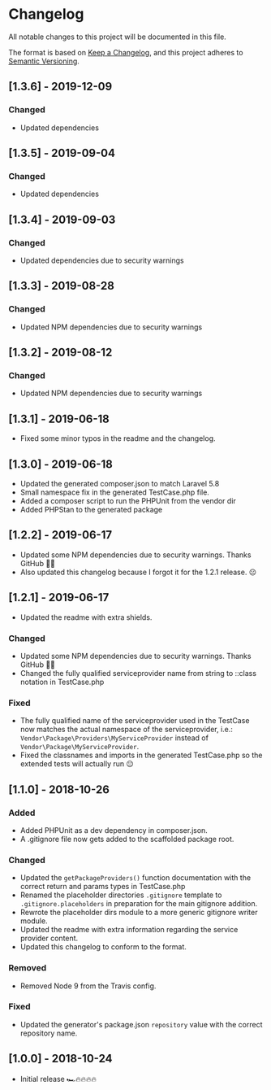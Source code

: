 # Changelog

All notable changes to this project will be documented in this file.

The format is based on [Keep a Changelog](https://keepachangelog.com/en/1.0.0/),
and this project adheres to [Semantic Versioning](https://semver.org/spec/v2.0.0.html).

## [1.3.6] - 2019-12-09

### Changed

- Updated dependencies

## [1.3.5] - 2019-09-04

### Changed

- Updated dependencies

## [1.3.4] - 2019-09-03

### Changed

- Updated dependencies due to security warnings
  
## [1.3.3] - 2019-08-28

### Changed

- Updated NPM dependencies due to security warnings

## [1.3.2] - 2019-08-12

### Changed

- Updated NPM dependencies due to security warnings

## [1.3.1] - 2019-06-18

- Fixed some minor typos in the readme and the changelog.

## [1.3.0] - 2019-06-18

- Updated the generated composer.json to match Laravel 5.8
- Small namespace fix in the generated TestCase.php file.
- Added a composer script to run the PHPUnit from the vendor dir
- Added PHPStan to the generated package
  
## [1.2.2] - 2019-06-17

- Updated some NPM dependencies due to security warnings. Thanks GitHub 👍🏼
- Also updated this changelog because I forgot it for the 1.2.1 release. ☹️

## [1.2.1] - 2019-06-17

- Updated the readme with extra shields.

### Changed

- Updated some NPM dependencies due to security warnings. Thanks GitHub 👍🏼
- Changed the fully qualified serviceprovider name from string to ::class notation in TestCase.php

### Fixed

- The fully qualified name of the serviceprovider used in the TestCase now matches the actual namespace of the serviceprovider, i.e.: `Vendor\Package\Providers\MyServiceProvider` instead of `Vendor\Package\MyServiceProvider`.
- Fixed the classnames and imports in the generated TestCase.php so the extended tests will actually run 😐

## [1.1.0] - 2018-10-26

### Added

- Added PHPUnit as a dev dependency in composer.json.
- A .gitignore file now gets added to the scaffolded package root.

### Changed

- Updated the `getPackageProviders()` function documentation with the correct return and params types in TestCase.php
- Renamed the placeholder directories `.gitignore` template to `.gitignore.placeholders` in preparation for the main gitignore addition.
- Rewrote the placeholder dirs module to a more generic gitignore writer module.
- Updated the readme with extra information regarding the service provider content.
- Updated this changelog to conform to the format.

### Removed

- Removed Node 9 from the Travis config.

### Fixed

- Updated the generator's package.json `repository` value with the correct repository name.

## [1.0.0] - 2018-10-24

- Initial release 🏎🔥🔥🔥🔥